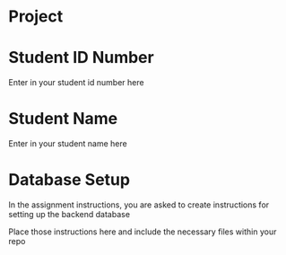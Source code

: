 # Project

# Student ID Number
Enter in your student id number here

# Student Name
Enter in your student name here

# Database Setup
In the assignment instructions, you are asked to create instructions for setting up the backend database

Place those instructions here and include the necessary files within your repo

